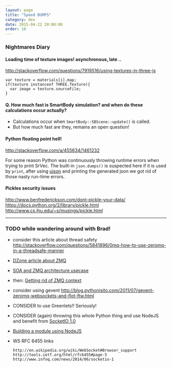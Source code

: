 ```yaml
---
layout: page
title: "Speed BUMPS"
category: dev
date: 2015-04-22 20:00:00
order: 10
---
```

### Nightmares Diary

#### Loading time of texture images! asynchronous, late ..
http://stackoverflow.com/questions/7919516/using-textures-in-three-js

```
var texture = materials[i].map;
if(texture instanceof THREE.Texture){
  var image = texture.sourceFile;
}
```

#### Q. How much fast is SmartBody simulation? and when do these calculations occur actually?

- Calculations occur when `SmartBody::SBScene::update()` is called.
- But how much fast are they, remains an open question!

#### Python floating point hell!
http://stackoverflow.com/a/455634/1461232

For some reason Python was continuously throwing runtime errors when trying to print SrVec. The built-in `json.dumps()` is suspected here if it is used by `print`, after using [ujson](https://github.com/esnme/ultrajson) and printing the generated json we got rid of those nasty run-time errors.


#### Pickles security issues
http://www.benfrederickson.com/dont-pickle-your-data/
https://docs.python.org/2/library/pickle.html
http://www.cs.jhu.edu/~s/musings/pickle.html

------

### TODO while wandering around with Brad!

- consider this article about thread safety http://stackoverflow.com/questions/5841896/0mq-how-to-use-zeromq-in-a-threadsafe-manner

- [DZone article about ZMQ](http://java.dzone.com/articles/distributed-systems-zeromq)

- [SOA and ZMQ architecture usecase](http://www.aosabook.org/en/zeromq.html#fig.zeromq.multiuse)

- then: [Getting rid of ZMQ context](http://250bpm.com/blog:23)

- consider using gevent http://blog.pythonisito.com/2011/07/gevent-zeromq-websockets-and-flot-ftw.html

- CONSIDER to use Greenlets!! Seriously!

- CONSIDER (again) throwing this whole Python thing and use NodeJS and benefit from  [SocketIO 1.0](http://socket.io/blog/introducing-socket-io-1-0/#binary)

- [Building a module using NodeJS](https://nodejs.org/api/addons.html)

- WS RFC 6455 links

    ```
    http://en.wikipedia.org/wiki/WebSocket#Browser_support
    http://tools.ietf.org/html/rfc6455#page-5
    http://www.infoq.com/news/2014/06/socketio-1
    ```


